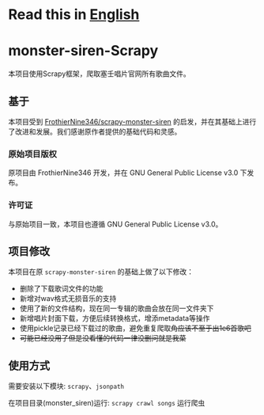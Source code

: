 # Read this in [English](README_en.md)



# monster-siren-Scrapy

本项目使用Scrapy框架，爬取塞壬唱片官网所有歌曲文件。

## 基于
本项目受到 [FrothierNine346/scrapy-monster-siren](https://github.com/FrothierNine346/scrapy-monster-siren) 的启发，并在其基础上进行了改进和发展。我们感谢原作者提供的基础代码和灵感。

### 原始项目版权
原项目由 FrothierNine346 开发，并在 GNU General Public License v3.0 下发布。

### 许可证
与原始项目一致，本项目也遵循 GNU General Public License v3.0。

## 项目修改
本项目在原 `scrapy-monster-siren` 的基础上做了以下修改：
- 删除了下载歌词文件的功能
- 新增对wav格式无损音乐的支持
- 使用了新的文件结构，现在同一专辑的歌曲会放在同一文件夹下
- 新增唱片封面下载，方便后续转换格式，增添metadata等操作
- 使用pickle记录已经下载过的歌曲，避免重复爬取~~角应该不至于出1e6首歌吧~~
- ~~可能已经没用了但是没看懂的代码一律没删问就是我菜~~

## 使用方式
需要安装以下模块:
`scrapy`、`jsonpath`

在项目目录(monster_siren)运行:
```scrapy crawl songs```
运行爬虫